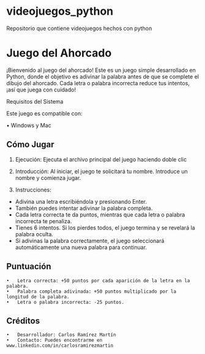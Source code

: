 # videojuegos_python
Repositorio que contiene videojuegos hechos con python

# Juego del Ahorcado

¡Bienvenido al juego del ahorcado! Este es un juego simple desarrollado en Python, donde el objetivo es adivinar la palabra antes de que se complete el dibujo del ahorcado. Cada letra o palabra incorrecta reduce tus intentos, ¡así que juega con cuidado!

Requisitos del Sistema

Este juego es compatible con:

•	Windows y Mac

## Cómo Jugar

1.	Ejecución: Ejecuta el archivo principal del juego haciendo doble clic

2. Introducción: Al iniciar, el juego te solicitará tu nombre. Introduce un nombre y comienza jugar.

3.	Instrucciones:
  - Adivina una letra escribiéndola y presionando Enter.
  - También puedes intentar adivinar la palabra completa.
  - Cada letra correcta te da puntos, mientras que cada letra o palabra incorrecta te penaliza.
  - Tienes 6 intentos. Si los pierdes todos, el juego termina y se revelará la palabra oculta.
  - Si adivinas la palabra correctamente, el juego seleccionará automáticamente una nueva palabra para continuar.

## Puntuación

	•	Letra correcta: +50 puntos por cada aparición de la letra en la palabra.
	•	Palabra completa adivinada: +50 puntos multiplicado por la longitud de la palabra.
	•	Letra o palabra incorrecta: -25 puntos.

## Créditos

	•	Desarrollador: Carlos Ramírez Martín
	•	Contacto: Puedes encontrarme en www.linkedin.com/in/carlosramirezmartin
